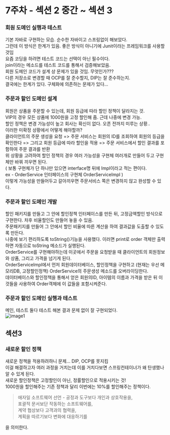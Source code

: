 # 7주차 - 섹션 2 중간 ~ 섹션 3

### 회원 도메인 실행과 테스트  
기본 자바로 구현하는 모습.  순수한 자바이고 스프링없이 해보았다.  
그런데 이 방식은 한계가 있음. 좋은 방식이 아니기에 Junit이라는 프레임워크를 사용할 것임  
요즘 코딩을 하려면 테스트 코드는 선택이 아닌 필수이다.  
join이라는 메소드를 테스트 코드를 통해서 검증해보았음.  
회원 도메인 코드가 설계 상 문제가 있을 것임. 무엇인가???  
다른 저장소로 변경할 때 OCP를 잘 준수할지, DIP는 잘 준수하는지.  
결국에는 한계가 있다. 구체화에 의존하는 문제가 있다...  

### 주문과 할인 도메인 설계  
회원은 상품을 주문할 수 있는데, 회원 등급에 따라 할인 정책이 달라지는 것.  
VIP의 경우 모든 상품에 1000원을 고정 할인해 줌. 근데 나중에 변경 가능.  
할인 정책은 변경 가능성이 높고 회사는 확신이 없다. 오픈 전까지 미루는 상황..  
이러한 미확정 상황에서 어떻게 해야할까?  
클라이언트의 주문 생성을 요청 => 주문 서비스는 회원의 ID를 조회하여 회원의 등급을 확인한다 => 그리고 회원 등급에 따라 할인을 적용 => 주문 서비스에서 할인 결과를 포함하여 주문 결과를 반환  
위 상황을 고려하여 할인 정책의 경우 여러 가능성을 구현체 여러개로 만들어 두고 구현체만 바꿔 끼우면 된다.  
( 보통 구현체가 단 하나만 있으면 interface명 뒤에 Impl이라고 적는 편이다.  
ex - OrderService 인터페이스의 구현체 OrderServiceImpl )  
이렇게 가능성을 만들어두고 갈아끼우면 주문서비스 쪽은 변경하지 않고 완성할 수 있다.  

### 주문과 할인 도메인 개발  
할인 패키지를 만들고 그 안에 할인정책 인터페이스를 만든 뒤, 고정금액할인 방식으로 구현한다. 차후 비율할인도 만들어 놓을 수 있음.  
주문패키지를 만들어 그 안에서 할인 비율에 따른 계산을 하여 결과값을 도출할 수 있도록 만든다.  
나중에 보기 편리하도록 toString()기능을 사용했다. 이러면 print로 order 객체만 출력하면 자동으로 toString 메소드가 실행된다.  
OrderService를 구현해야하는데 이곳에서 주문을 요청받을 때 클라이언트의 회원정보와 상품, 그리고 가격을 넘기게 된다.  
OrderServiceImpl에서 먼저 회원데이터베이스, 할인정책을 구현하고 (현재는 우선 메모리DB, 고정할인정책) OrderService의 주문생성 메소드를 오버라이딩한다.  
데이터베이스와 할인정책을 통해서 얻은 회원의ID, 아이템의 이름과 가격을 받은 뒤 이것들을 사용하여 Order객체에 이 값들을 포함시켜준다.  

### 주문과 할인 도메인 실행과 테스트  
메인, 테스트 둘다 테스트 해본 결과 문제 없이 잘 구현되었다.  
![image1](https://user-images.githubusercontent.com/108540812/217837600-9dbbcc53-f6b8-4549-a381-35e449c22a7f.png)  

## 섹션3  

### 새로운 할인 정책
새로운 정책을 적용하려하니 문제... DIP, OCP를 못지킴  
이걸 해결하고자 여러 과정을 거치는데 이를 거치다보면 스프링컨테이너가 왜 탄생했나 알 수 있게 된다.  
새로운 할인정책은 고정할인이 아닌, 정률할인으로 적용시키는 것!  
1000원을 할인해주는 기존 정책과 달리 이번에는 10%를 할인해주는 정책이다.  
> 애자일 소프트웨어 선언 - 공정과 도구보다 개인과 상호작용을,  
포괄적 문서보단 작동하는 소프트웨어를,  
계약 협상보다 고객과의 협력을,  
계획을 따르기보다 변화에 대응하기를

을 의미한다.  

